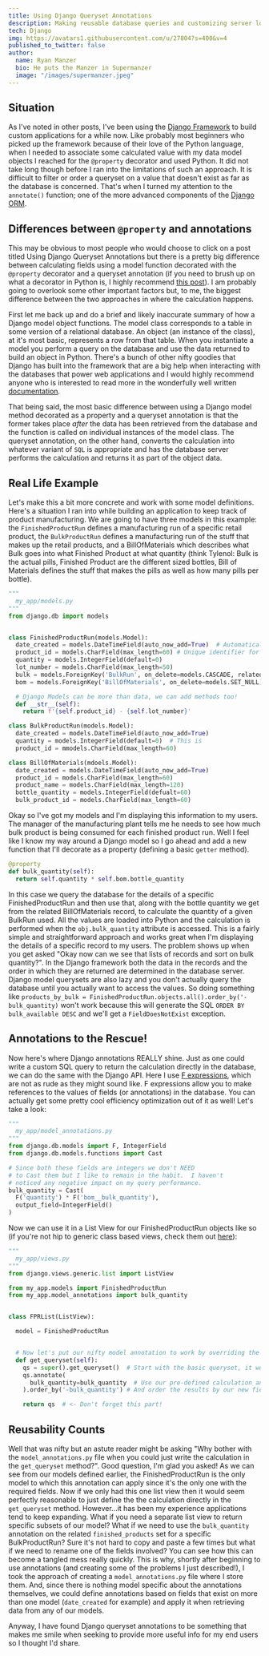```yaml
---
title: Using Django Queryset Annotations
description: Making reusable database queries and customizing server logic
tech: Django
img: https://avatars1.githubusercontent.com/u/27804?s=400&v=4
published_to_twitter: false
author:
  name: Ryan Manzer
  bio: He puts the Manzer in Supermanzer
  image: "/images/supermanzer.jpeg"
---
```


## Situation

As I've noted in other posts, I've been using the [Django Framework](https://www.djangoproject.com/) to build custom applications for a while now. Like probably most beginners who picked up the framework because of their love of the Python language, when I needed to associate some calculated value with my data model objects I reached for the `@property` decorator and used Python. It did not take long though before I ran into the limitations of such an approach. It is difficult to filter or order a queryset on a value that doesn't exist as far as the database is concerned. That's when I turned my attention to the `annotate()` function; one of the more advanced components of the [Django ORM](https://docs.djangoproject.com/en/3.1/ref/models/querysets/#annotate).

## Differences between `@property` and annotations

This may be obvious to most people who would choose to click on a post titled Using Django Queryset Annotations but there is a pretty big difference between calculating fields using a model function decorated with the `@property` decorator and a queryset annotation (if you need to brush up on what a decorator in Python is, I highly recommend [this post](https://realpython.com/primer-on-python-decorators/)). I am probably going to overlook some other important factors but, to me, the biggest difference between the two approaches in where the calculation happens.

First let me back up and do a brief and likely inaccurate summary of how a Django model object functions. The model class corresponds to a table in some version of a relational database. An object (an instance of the class), at it's most basic, represents a row from that table. When you instantiate a model you perform a query on the database and use the data returned to build an object in Python. There's a bunch of other nifty goodies that Django has built into the framework that are a big help when interacting with the databases that power web applications and I would highly recommend anyone who is interested to read more in the wonderfully well written [documentation](https://docs.djangoproject.com/en/3.1/topics/db/models/).

That being said, the most basic difference between using a Django model method decorated as a property and a queryset annotation is that the former takes place _after_ the data has been retrieved from the database and the function is called on individual instances of the model class. The queryset annotation, on the other hand, converts the calculation into whatever variant of `SQL` is appropriate and has the database server performs the calculation and returns it as part of the object data.

## Real Life Example

Let's make this a bit more concrete and work with some model definitions. Here's a situation I ran into while building an application to keep track of product manufacturing. We are going to have three models in this example: the `FinishedProductRun` defines a manufacturing run of a specific retail product, the `BulkProductRun` defines a manufacturing run of the stuff that makes up the retail products, and a BillOfMaterials which describes what Bulk goes into what Finished Product at what quantity (think Tylenol: Bulk is the actual pills, Finished Product are the different sized bottles, Bill of Materials defines the stuff that makes the pills as well as how many pills per bottle).

```python
"""
  my_app/models.py
"""
from django.db import models


class FinishedProductRun(models.Model):
  date_created = models.DateTimeField(auto_now_add=True)  # Automatically sets the value to the current date when record created
  product_id = models.CharField(max_length=60) # Unique identifier for a specific finished product
  quantity = models.IntegerField(default=0)
  lot_number = models.CharField(max_length=50)
  bulk = models.ForeignKey('BulkRun', on_delete=models.CASCADE, related_name='finished_products')
  bom = models.ForeignKey('BillOfMaterials', on_delete=models.SET_NULL)

  # Django Models can be more than data, we can add methods too!
  def __str__(self):
    return f'{self.product_id} - {self.lot_number}'

class BulkProductRun(models.Model):
  date_created = models.DateTimeField(auto_now_add=True)
  quantity = models.IntegerField(default=0)  # This is
  product_id = mmodels.CharField(max_length=60)

class BillOfMaterials(mdoels.Model):
  date_created = models.DateTimeField(auto_now_add=True)
  product_id = models.CharField(max_length=60)
  product_name = models.CharField(max_length=120)
  bottle_quantity = models.IntegerField(defualt=60)
  bulk_product_id = models.CharField(max_length=60)
```

Okay so I've got my models and I'm displaying this information to my users. The manager of the manufacturing plant tells me he needs to see how much bulk product is being consumed for each finished product run. Well I feel like I know my way around a Django model so I go ahead and add a new function that I'll decorate as a property (defining a basic `getter` method).

```python
@property
def bulk_quantity(self):
  return self.quantity * self.bom.bottle_quantity
```

In this case we query the database for the details of a specific FinishedProductRun and then use that, along with the bottle quantity we get from the related BillOfMaterials record, to calculate the quantity of a given BulkRun used. All the values are loaded into Python and the calculation is performed when the `obj.bulk_quantity` attribute is accessed. This is a fairly simple and straightforward approach and works great when I'm displaying the details of a specific record to my users. The problem shows up when you get asked "Okay now can we see that lists of records and sort on bulk quantity?". In the Django framework both the data in the records and the order in which they are returned are determined in the database server. Django model querysets are also lazy and you don't actually query the database until you actually want to access the values. So doing something like `products_by_bulk = FinishedProductRun.objects.all().order_by('-bulk_quantity)` won't work because this will generate the SQL `ORDER BY bulk_available DESC` and we'll get a `FieldDoesNotExist` exception.

## Annotations to the Rescue!

Now here's where Django annotations REALLY shine. Just as one could write a custom SQL query to return the calculation directly in the database, we can do the same with the Django API. Here I use [F expressions](https://docs.djangoproject.com/en/3.1/ref/models/expressions/#f-expressions), which are not as rude as they might sound like. F expressions allow you to make references to the values of fields (or annotations) in the database. You can actually get some pretty cool efficiency optimization out of it as well! Let's take a look:

```python
"""
  my_app/model_annotations.py
"""
from django.db.models import F, IntegerField
from django.db.models.functions import Cast

# Since both these fields are integers we don't NEED
# to Cast them but I like to remain in the habit.  I haven't
# noticed any negative impact on my query performance.
bulk_quantity = Cast(
  F('quantity') * F('bom__bulk_quantity'),
  output_field=IntegerField()
)

```

Now we can use it in a List View for our FinishedProductRun objects like so (if you're not hip to generic class based views, check them out [here](https://docs.djangoproject.com/en/3.1/ref/class-based-views/)):

```python
"""
  my_app/views.py
"""
from django.views.generic.list import ListView

from my_app.models import FinishedProductRun
from my_app.model_annotations import bulk_quantity


class FPRList(ListView):

  model = FinishedProductRun


  # Now let's put our nifty model annotation to work by overriding the default get_queryset method
  def get_queryset(self):
    qs = super().get_queryset()  # Start with the basic queryset, it won't hit the DB until we render the list
    qs.annotate(
      bulk_quantity=bulk_quantity  # Use our pre-defined calculation and tell the DB what to call it
    ).order_by('-bulk_quantity') # And order the results by our new field

    return qs  # <- Don't forget this part!
```

## Reusability Counts

Well that was nifty but an astute reader might be asking "Why bother with the `model_annotations.py` file when you could just write the calculation in the `get_queryset` method?". Good question, I'm glad you asked! As we can see from our models defined earlier, the FinishedProductRun is the only model to which this annotation can apply since it's the only one with the required fields. Now if we only had this one list view then it would seem perfectly reasonable
to just define the the calculation directly in the `get_queryset` method. However...it has been my experience applications tend to keep expanding. What if you need a separate list view to return specific subsets of our model? What if we need to use the `bulk_quantity` annotation on the related `finished_products` set for a specific BulkProductRun? Sure it's not hard to copy and paste a few times but what if we need to rename one of the fields involved? You can see how this can become a tangled mess really quickly. This is why, shortly after beginning to use annotations (and creating some of the problems I just described!), I took the approach of creating a `model_annotations.py` file where I store them. And, since there is nothing model specific about the annotations themselves, we could define annotations based on fields that exist on more than one model (`date_created` for example) and apply it when retrieving data from any of our models.

Anyway, I have found Django queryset annotations to be something that makes me smile when seeking to provide more useful info for my end users so I thought I'd share.
